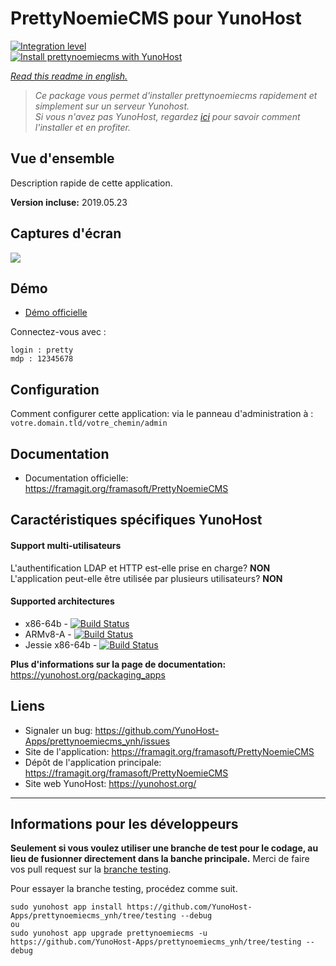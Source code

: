 # PrettyNoemieCMS pour YunoHost

[![Integration level](https://dash.yunohost.org/integration/prettynoemiecms.svg)](https://dash.yunohost.org/appci/app/prettynoemiecms)  
[![Install prettynoemiecms with YunoHost](https://install-app.yunohost.org/install-with-yunohost.png)](https://install-app.yunohost.org/?app=prettynoemiecms)

*[Read this readme in english.](./README.md)* 

> *Ce package vous permet d'installer prettynoemiecms rapidement et simplement sur un serveur Yunohost.  
Si vous n'avez pas YunoHost, regardez [ici](https://yunohost.org/#/install) pour savoir comment l'installer et en profiter.*

## Vue d'ensemble
Description rapide de cette application.

**Version incluse:** 2019.05.23

## Captures d'écran

![](https://framablog.org/wp-content/uploads/2018/02/pages-framasite-theme-light.gif)

## Démo

* [Démo officielle](https://demo-pretty-noemie.frama.site)

Connectez-vous avec :

    login : pretty
    mdp : 12345678


## Configuration

Comment configurer cette application: via le panneau d'administration à : `votre.domain.tld/votre_chemin/admin`

## Documentation

 * Documentation officielle: https://framagit.org/framasoft/PrettyNoemieCMS

## Caractéristiques spécifiques YunoHost

#### Support multi-utilisateurs

L'authentification LDAP et HTTP est-elle prise en charge? **NON**  
L'application peut-elle être utilisée par plusieurs utilisateurs? **NON**

#### Supported architectures

* x86-64b - [![Build Status](https://ci-apps.yunohost.org/ci/logs/prettynoemiecms%20%28Apps%29.svg)](https://ci-apps.yunohost.org/ci/apps/prettynoemiecms/)
* ARMv8-A - [![Build Status](https://ci-apps-arm.yunohost.org/ci/logs/prettynoemiecms%20%28Apps%29.svg)](https://ci-apps-arm.yunohost.org/ci/apps/prettynoemiecms/)
* Jessie x86-64b - [![Build Status](https://ci-stretch.nohost.me/ci/logs/prettynoemiecms%20%28Apps%29.svg)](https://ci-stretch.nohost.me/ci/apps/prettynoemiecms/)

**Plus d'informations sur la page de documentation:**  
https://yunohost.org/packaging_apps

## Liens

 * Signaler un bug: https://github.com/YunoHost-Apps/prettynoemiecms_ynh/issues
 * Site de l'application: https://framagit.org/framasoft/PrettyNoemieCMS
 * Dépôt de l'application principale: https://framagit.org/framasoft/PrettyNoemieCMS
 * Site web YunoHost: https://yunohost.org/

---

Informations pour les développeurs
----------------

**Seulement si vous voulez utiliser une branche de test pour le codage, au lieu de fusionner directement dans la banche principale.**
Merci de faire vos pull request sur la [branche testing](https://github.com/YunoHost-Apps/prettynoemiecms_ynh/tree/testing).

Pour essayer la branche testing, procédez comme suit.
```
sudo yunohost app install https://github.com/YunoHost-Apps/prettynoemiecms_ynh/tree/testing --debug
ou
sudo yunohost app upgrade prettynoemiecms -u https://github.com/YunoHost-Apps/prettynoemiecms_ynh/tree/testing --debug
```

